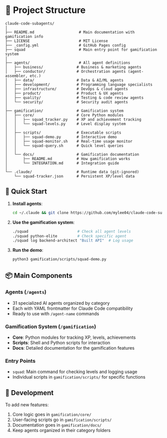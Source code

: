 # 📁 Project Structure

```
claude-code-subagents/
│
├── README.md                    # Main documentation with gamification info
├── LICENSE                      # MIT License
├── _config.yml                  # GitHub Pages config
├── squad                        # Main entry point for gamification system
│
├── agents/                      # All agent definitions
│   ├── business/               # Business & marketing agents
│   ├── conductor/              # Orchestration agents (agent-assembler, etc.)
│   ├── data/                   # Data & AI/ML agents
│   ├── development/            # Programming language specialists
│   ├── infrastructure/         # DevOps & cloud agents
│   ├── product/                # Product & UX agents
│   ├── quality/                # Testing & code review agents
│   └── security/               # Security audit agents
│
├── gamification/               # Gamification system
│   ├── core/                   # Core Python modules
│   │   ├── squad_tracker.py    # XP and achievement tracking
│   │   └── squad-levels.py     # Level display system
│   │
│   ├── scripts/                # Executable scripts
│   │   ├── squad-demo.py       # Interactive demo
│   │   ├── squad-monitor.sh    # Real-time usage monitor
│   │   └── squad-query.sh      # Quick level queries
│   │
│   └── docs/                   # Gamification documentation
│       ├── README.md           # How gamification works
│       └── INTEGRATION.md      # Integration guide
│
└── .claude/                    # Runtime data (git-ignored)
    └── squad-tracker.json      # Persistent XP/level data
```

## 🚀 Quick Start

1. **Install agents**:
   ```bash
   cd ~/.claude && git clone https://github.com/mylee04/claude-code-subagents.git agents
   ```

2. **Use the gamification system**:
   ```bash
   ./squad                      # Check all agent levels
   ./squad python-elite         # Check specific agent
   ./squad log backend-architect "Built API"  # Log usage
   ```

3. **Run the demo**:
   ```bash
   python3 gamification/scripts/squad-demo.py
   ```

## 📦 Main Components

### Agents (`/agents`)
- 31 specialized AI agents organized by category
- Each with YAML frontmatter for Claude Code compatibility
- Ready to use with `/agent-name` commands

### Gamification System (`/gamification`)
- **Core**: Python modules for tracking XP, levels, achievements
- **Scripts**: Shell and Python scripts for interaction
- **Docs**: Detailed documentation for the gamification features

### Entry Points
- `squad`: Main command for checking levels and logging usage
- Individual scripts in `gamification/scripts/` for specific functions

## 🔧 Development

To add new features:
1. Core logic goes in `gamification/core/`
2. User-facing scripts go in `gamification/scripts/`
3. Documentation goes in `gamification/docs/`
4. Keep agents organized in their category folders